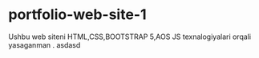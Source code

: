 # portfolio-web-site-1
Ushbu web siteni HTML,CSS,BOOTSTRAP 5,AOS JS texnalogiyalari orqali yasaganman .
asdasd
